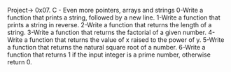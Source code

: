 Project-> 0x07. C - Even more pointers, arrays and strings
0-Write a function that prints a string, followed by a new line.
1-Write a function that prints a string in reverse.
2-Write a function that returns the length of a string.
3-Write a function that returns the factorial of a given number.
4-Write a function that returns the value of x raised to the power of y.
5-Write a function that returns the natural square root of a number.
6-Write a function that returns 1 if the input integer is a prime number, otherwise return 0.
